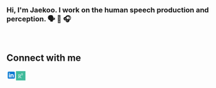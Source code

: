 <br />

### Hi, I'm Jaekoo. I work on the human speech production and perception. 🗣 👅 🎧

<br />

## Connect with me
[<img align="left" alt="jkang | LinkeIn" width="22px" src="https://raw.githubusercontent.com/jaekookang/jaekookang/main/icon/linkedin.svg" />][linkedin]
[<img align="left" alt="jkang | ResearchGate" width="22px" src="https://raw.githubusercontent.com/jaekookang/jaekookang/main/icon/researchgate.svg" />][researchgate]

<br />
<br />
<br />

<!-- 
	This profile was created based on [zhiiiyang], [codeSTACKr] and [anuraghazra]. 
-->

[researchgate]: https://www.researchgate.net/profile/Jaekoo_Kang
[linkedin]: www.linkedin.com/in/jaekookang

